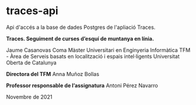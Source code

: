 # traces-api
Api d'accés a la base de dades Postgres de l'apliació Traces.

**Traces. Seguiment de curses d’esquí de muntanya en línia.**

Jaume Casanovas Coma
Màster Universitari en Enginyeria Informàtica
TFM - Àrea  de Serveis basats en localització i espais intel·ligents
Universitat Oberta de Catalunya

**Directora del TFM**
Anna Muñoz Bollas

**Professor responsable de l’assignatura**
Antoni Pérez Navarro


Novembre de 2021

